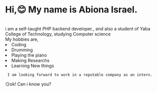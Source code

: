 <h1>Hi,😊 My name is Abiona Israel.</h1>
 <br>
i am a self-taught PHP backend developer., and also a student of Yaba College of Technology, studying Computer science
<br>
My hobbies are,
<li>
  Coding
 <li>
  Drumming
  <li>
  Playing the piano
   <li>
  Making Researchs 
   <li>
     Learning New things

     I am looking forward to work in a reputable company as an intern.
     
  😏ok! Can i know you?   
